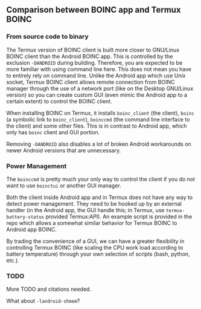 ## Comparison between BOINC app and Termux BOINC

### From source code to binary

The Termux version of BOINC client is built more closer to GNU/Linux BOINC client than the Android BOINC app. This is controlled by the exclusion `-DANDROID` during building. Therefore, you are expected to be more familiar with using command line here. This does not mean you have to entirely rely on command line. Unlike the Android app which use Unix socket, Termux BOINC client allows remote connection from BOINC manager through the use of a network port (like on the Desktop GNU/Linux version) so you can create custom GUI (even mimic the Android app to a certain extent) to control the BOINC client.

When installing BOINC on Termux, it installs `boinc_client` (the client), `boinc` (a symbolic link to `boinc_client`), `boinccmd` (the command line interface to the client) and some other files. This is in contrast to Android app, which only has `boinc` client and GUI portion.

Removing `-DANDROID` also disables a lot of broken Android workarounds on newer Android versions that are unnecessary.

### Power Management

The `boinccmd` is pretty much your only way to control the client if you do not want to use `boinctui` or another GUI manager.

Both the client inside Android app and in Termux does not have any way to detect power management. They need to be hooked up by an external handler (in the Android app, the GUI handle this; in Termux, use `termux-battery-status` provided Termux:API). An example script is provided in the repo which allows a somewhat similar behavior for Termux BOINC to Android app BOINC.

By trading the convenience of a GUI, we can have a greater flexibility in controlling Termux BOINC (like scaling the CPU work load according to battery temperature) through your own selection of scripts (bash, python, etc.).

### TODO

More TODO and citations needed.

What about `-landroid-shmem`?